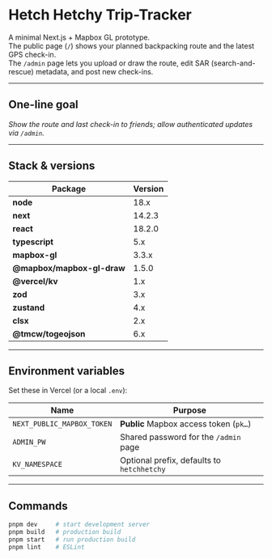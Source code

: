 # Hetch Hetchy Trip-Tracker

A minimal Next.js + Mapbox GL prototype.  
The public page (`/`) shows your planned backpacking route and the latest GPS check-in.  
The `/admin` page lets you upload or draw the route, edit SAR (search-and-rescue) metadata, and post new check-ins.

---

## One-line goal
*Show the route and last check-in to friends; allow authenticated updates via `/admin`.*

---

## Stack & versions

| Package | Version |
|---------|---------|
| **node** | 18.x |
| **next** | 14.2.3 |
| **react** | 18.2.0 |
| **typescript** | 5.x |
| **mapbox-gl** | 3.3.x |
| **@mapbox/mapbox-gl-draw** | 1.5.0 |
| **@vercel/kv** | 1.x |
| **zod** | 3.x |
| **zustand** | 4.x |
| **clsx** | 2.x |
| **@tmcw/togeojson** | 6.x |

---

## Environment variables

Set these in Vercel (or a local `.env`):

| Name | Purpose |
|------|---------|
| `NEXT_PUBLIC_MAPBOX_TOKEN` | **Public** Mapbox access token (`pk…`) |
| `ADMIN_PW` | Shared password for the `/admin` page |
| `KV_NAMESPACE` | Optional prefix, defaults to `hetchhetchy` |

---

## Commands

```bash
pnpm dev     # start development server
pnpm build   # production build
pnpm start   # run production build
pnpm lint    # ESLint